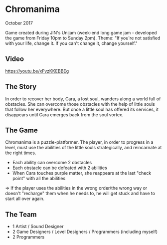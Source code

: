 # Chromanima

October 2017

Game created during JIN's Unijam (week-end long game jam - developed the game from Friday 10pm to Sunday 2pm).
Theme: "If you're not satisfied with your life, change it. If you can't change it, change yourself."

## Video
https://youtu.be/xFvzKKEBBEg

## The Story
In order to recover her body, Cara, a lost soul, wanders along a world full of obstacles. She can overcome those obstacles with the help of little souls that follow her everywhere. But once a little soul has offered its services, it disappears until Cara emerges back from the soul vortex.

## The Game
Chromanima is a puzzle-platformer. The player, in order to progress in a level, must use the abilities of the little souls strategically, and reincarnate at the right times. 
- Each ability can overcome 2 obstacles 
- Each obstacle can be defeated with 2 abilities
- When Cara touches purple matter, she reappears at the last "check point" with all the abilities

=> If the player uses the abilities in the wrong order/the wrong way or doesn't "recharge" them when he needs to, he will get stuck and have to start all over again.

## The Team

- 1 Artist / Sound Designer
- 2 Game Designers / Level Designers / Programmers (including myself)
- 2 Programmers


